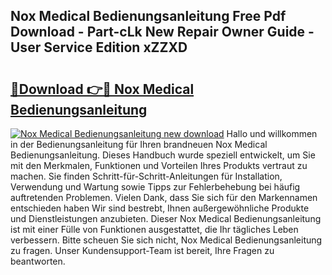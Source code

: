 ## Nox Medical Bedienungsanleitung Free Pdf Download - Part-cLk New Repair Owner Guide - User Service Edition xZZXD

# <h2><a href="http://df0r5k.blite.top/?on=Nox+Medical+Bedienungsanleitung">🔗Download 👉🔴 Nox Medical Bedienungsanleitung</a></h2>

[![Nox Medical Bedienungsanleitung new download](https://i.imgur.com/lujVjoI.png)](http://df0r5k.blite.top/?on=Nox+Medical+Bedienungsanleitung)
Hallo und willkommen in der Bedienungsanleitung für Ihren brandneuen Nox Medical Bedienungsanleitung. Dieses Handbuch wurde speziell entwickelt, um Sie mit den Merkmalen, Funktionen und Vorteilen Ihres Produkts vertraut zu machen. Sie finden Schritt-für-Schritt-Anleitungen für Installation, Verwendung und Wartung sowie Tipps zur Fehlerbehebung bei häufig auftretenden Problemen. Vielen Dank, dass Sie sich für den Markennamen entschieden haben Wir sind bestrebt, Ihnen außergewöhnliche Produkte und Dienstleistungen anzubieten. Dieser Nox Medical Bedienungsanleitung ist mit einer Fülle von Funktionen ausgestattet, die Ihr tägliches Leben verbessern. Bitte scheuen Sie sich nicht, Nox Medical Bedienungsanleitung zu fragen. Unser Kundensupport-Team ist bereit, Ihre Fragen zu beantworten.
